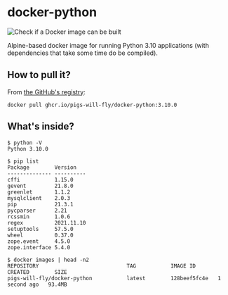# docker-python
![Check if a Docker image can be built](https://github.com/pigs-will-fly/docker-python/workflows/Check%20if%20a%20Docker%20image%20can%20be%20built/badge.svg)

Alpine-based docker image for running Python 3.10 applications (with dependencies that take some time do be compiled).

## How to pull it?

From [the GitHub's registry](https://github.com/pigs-will-fly/docker-python/pkgs/container/docker-python):

```
docker pull ghcr.io/pigs-will-fly/docker-python:3.10.0
```

## What's inside?

```
$ python -V
Python 3.10.0

$ pip list
Package        Version
-------------- ----------
cffi           1.15.0
gevent         21.8.0
greenlet       1.1.2
mysqlclient    2.0.3
pip            21.3.1
pycparser      2.21
rcssmin        1.0.6
regex          2021.11.10
setuptools     57.5.0
wheel          0.37.0
zope.event     4.5.0
zope.interface 5.4.0

$ docker images | head -n2
REPOSITORY                            TAG           IMAGE ID       CREATED        SIZE
pigs-will-fly/docker-python           latest        128beef5fc4e   1 second ago   93.4MB
```
